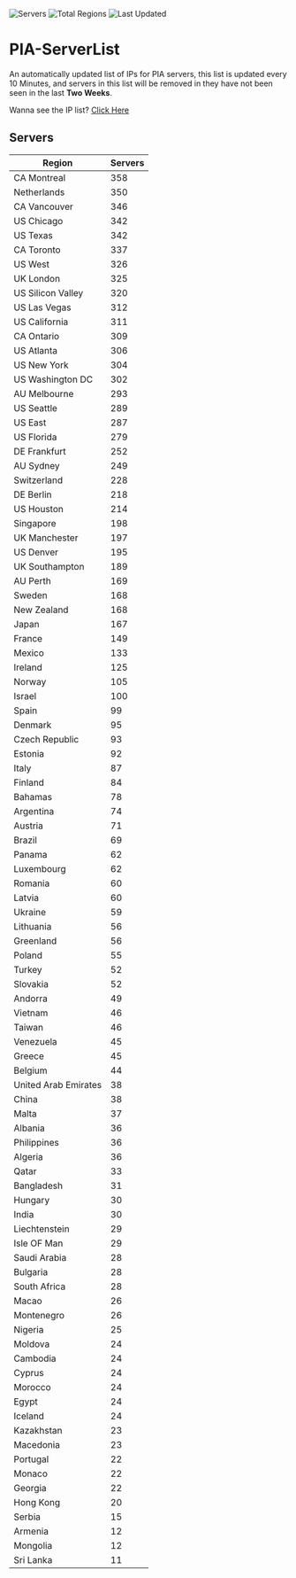 ![Servers](https://img.shields.io/badge/Servers-11,843-darkgreen)
![Total Regions](https://img.shields.io/badge/Total_Regions-97-darkgreen)
![Last Updated](https://img.shields.io/badge/Last_Updated-April_29_2024_11:00_EDT-darkgreen)

# PIA-ServerList
An automatically updated list of IPs for PIA servers, this list is updated every 10 Minutes, and servers in this list will be removed in they have not been seen in the last **Two Weeks**.

Wanna see the IP list? [Click Here](./servers.json)

## Servers
| Region               | Servers |
|----------------------|---------|
| CA Montreal | 358 |
| Netherlands | 350 |
| CA Vancouver | 346 |
| US Chicago | 342 |
| US Texas | 342 |
| CA Toronto | 337 |
| US West | 326 |
| UK London | 325 |
| US Silicon Valley | 320 |
| US Las Vegas | 312 |
| US California | 311 |
| CA Ontario | 309 |
| US Atlanta | 306 |
| US New York | 304 |
| US Washington DC | 302 |
| AU Melbourne | 293 |
| US Seattle | 289 |
| US East | 287 |
| US Florida | 279 |
| DE Frankfurt | 252 |
| AU Sydney | 249 |
| Switzerland | 228 |
| DE Berlin | 218 |
| US Houston | 214 |
| Singapore | 198 |
| UK Manchester | 197 |
| US Denver | 195 |
| UK Southampton | 189 |
| AU Perth | 169 |
| Sweden | 168 |
| New Zealand | 168 |
| Japan | 167 |
| France | 149 |
| Mexico | 133 |
| Ireland | 125 |
| Norway | 105 |
| Israel | 100 |
| Spain | 99 |
| Denmark | 95 |
| Czech Republic | 93 |
| Estonia | 92 |
| Italy | 87 |
| Finland | 84 |
| Bahamas | 78 |
| Argentina | 74 |
| Austria | 71 |
| Brazil | 69 |
| Panama | 62 |
| Luxembourg | 62 |
| Romania | 60 |
| Latvia | 60 |
| Ukraine | 59 |
| Lithuania | 56 |
| Greenland | 56 |
| Poland | 55 |
| Turkey | 52 |
| Slovakia | 52 |
| Andorra | 49 |
| Vietnam | 46 |
| Taiwan | 46 |
| Venezuela | 45 |
| Greece | 45 |
| Belgium | 44 |
| United Arab Emirates | 38 |
| China | 38 |
| Malta | 37 |
| Albania | 36 |
| Philippines | 36 |
| Algeria | 36 |
| Qatar | 33 |
| Bangladesh | 31 |
| Hungary | 30 |
| India | 30 |
| Liechtenstein | 29 |
| Isle OF Man | 29 |
| Saudi Arabia | 28 |
| Bulgaria | 28 |
| South Africa | 28 |
| Macao | 26 |
| Montenegro | 26 |
| Nigeria | 25 |
| Moldova | 24 |
| Cambodia | 24 |
| Cyprus | 24 |
| Morocco | 24 |
| Egypt | 24 |
| Iceland | 24 |
| Kazakhstan | 23 |
| Macedonia | 23 |
| Portugal | 22 |
| Monaco | 22 |
| Georgia | 22 |
| Hong Kong | 20 |
| Serbia | 15 |
| Armenia | 12 |
| Mongolia | 12 |
| Sri Lanka | 11 |